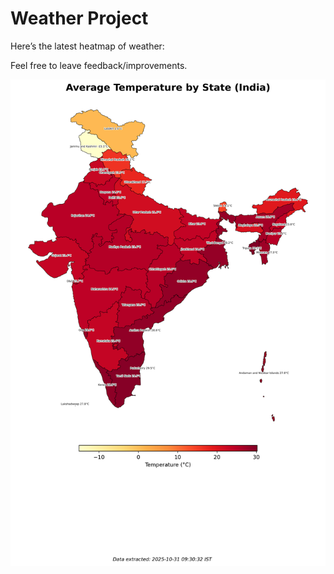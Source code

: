 # Weather Project

Here’s the latest heatmap of weather:

Feel free to leave feedback/improvements.

![India Heatmap](docs/assets/india_heatmap.png?v=043463)
